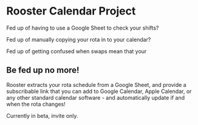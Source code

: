 # Rooster Calendar Project

Fed up of having to use a Google Sheet to check your shifts?

Fed up of manually copying your rota in to your calendar? 

Fed up of getting confused when swaps mean that your 

## Be fed up no more!

Rooster extracts your rota schedule from a Google Sheet, and provide a subscribable link that you can add to Google Calendar, Apple Calendar, or any other standard calendar software - and automatically update if and when the rota changes!

Currently in beta, invite only.